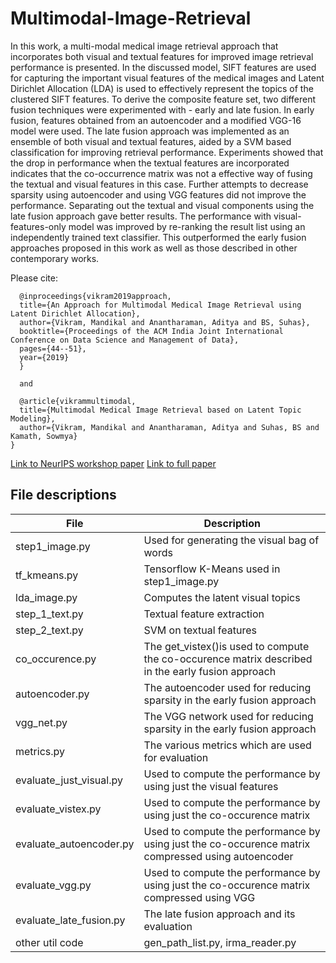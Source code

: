 
# Multimodal-Image-Retrieval
In this work, a multi-modal medical image retrieval approach that incorporates both visual and textual features for improved image retrieval performance is presented. In the discussed model, SIFT features are used for capturing the important visual features of the medical images and Latent Dirichlet Allocation (LDA) is used to effectively represent the topics of the clustered SIFT features. To derive the composite feature set, two different fusion techniques were experimented with - early and late fusion. In early fusion, features obtained from an autoencoder and a modified VGG-16 model were used. The late fusion approach was implemented as an ensemble of both visual and textual features, aided by a SVM based classification for improving retrieval performance. Experiments showed that the drop in performance when the textual features are incorporated indicates that the co-occurrence matrix was not a effective way of fusing the textual and visual features in this case. Further attempts to decrease sparsity using autoencoder and using VGG features did not improve the performance. Separating out the textual and visual components using the late fusion approach gave better results. The performance with visual-features-only model was improved by re-ranking the result list using an independently trained text classifier. This outperformed the early fusion approaches proposed in this work as well as those described in other contemporary works.

Please cite:
```
  @inproceedings{vikram2019approach,
  title={An Approach for Multimodal Medical Image Retrieval using Latent Dirichlet Allocation},
  author={Vikram, Mandikal and Anantharaman, Aditya and BS, Suhas},
  booktitle={Proceedings of the ACM India Joint International Conference on Data Science and Management of Data},
  pages={44--51},
  year={2019}
  }
  
  and 
  
  @article{vikrammultimodal,
  title={Multimodal Medical Image Retrieval based on Latent Topic Modeling},
  author={Vikram, Mandikal and Anantharaman, Aditya and Suhas, BS and Kamath, Sowmya}
}
```

[Link to NeurIPS workshop paper](https://aiforsocialgood.github.io/2018/pdfs/track1/75_aisg_neurips2018.pdff)
[Link to full paper](https://vikram-mm.github.io/cods_comad_camera_ready.pdf)


## File descriptions
| File | Description |
|------|--------------|
|step1_image.py| Used for generating the visual bag of words|
|tf_kmeans.py| Tensorflow K-Means used in step1_image.py|
|lda_image.py| Computes the latent visual topics|
|step_1_text.py| Textual feature extraction|
|step_2_text.py| SVM on textual features|
|co_occurence.py | The get_vistex()is used to compute the co-occurence matrix described in the early fusion approach|
|autoencoder.py | The autoencoder used for reducing sparsity in the early fusion approach|
|vgg_net.py | The VGG network used for reducing sparsity in the early fusion approach|
|metrics.py| The various metrics which are used for evaluation
|evaluate_just_visual.py | Used to compute the performance by using just the visual features|
|evaluate_vistex.py	| Used to compute the performance by using just the co-occurence matrix|
|evaluate_autoencoder.py	| Used to compute the performance by using just the co-occurence matrix compressed using autoencoder|
|evaluate_vgg.py	| Used to compute the performance by using just the co-occurence matrix compressed using VGG|
|evaluate_late_fusion.py	| The late fusion approach and its evaluation|
|other util code | gen_path_list.py, irma_reader.py|
